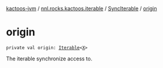 [kactoos-jvm](../../index.md) / [nnl.rocks.kactoos.iterable](../index.md) / [SyncIterable](index.md) / [origin](./origin.md)

# origin

`private val origin: `[`Iterable`](https://kotlinlang.org/api/latest/jvm/stdlib/kotlin.collections/-iterable/index.html)`<`[`X`](index.md#X)`>`

The iterable synchronize access to.

